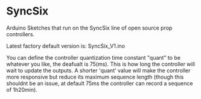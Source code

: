 # SyncSix
Arduino Sketches that run on the SyncSix line of open source prop controllers. 

Latest factory default version is: SyncSix_V1.ino

You can define the controller quantization time constant "quant" to be whatever you like, the deafualt is 75(ms). This is how long the controller will wait to update the outputs. A shorter 'quant' value will make the controller more responsive but reduce its maximum sequence length (though this shouldnt be an issue, at default 75ms the controller can record a sequence of 1h20min).  
